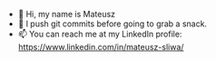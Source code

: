 - 👋 Hi, my name is Mateusz
- 🌱 I push git commits before going to grab a snack.
- 📫 You can reach me at my LinkedIn profile: https://www.linkedin.com/in/mateusz-sliwa/

<!---
mateusz-sliwa/mateusz-sliwa is a ✨ special ✨ repository because its `README.md` (this file) appears on your GitHub profile.
You can click the Preview link to take a look at your changes.
--->
